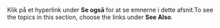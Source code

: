 <span data-ttu-id="a2e4f-101">Klik på et hyperlink under **Se også** for at se emnerne i dette afsnit.</span><span class="sxs-lookup"><span data-stu-id="a2e4f-101">To see the topics in this section, choose the links under **See Also**.</span></span>